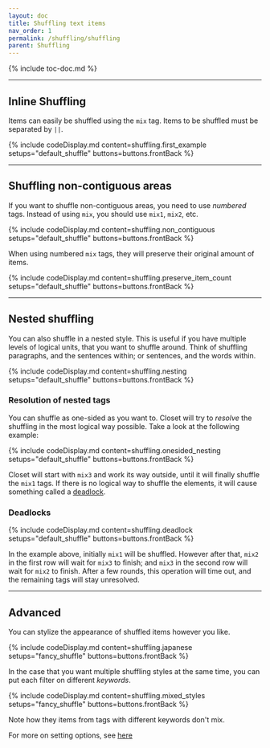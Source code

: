 ```yaml
---
layout: doc
title: Shuffling text items
nav_order: 1
permalink: /shuffling/shuffling
parent: Shuffling
---
```


{% include toc-doc.md %}

---
## Inline Shuffling

Items can easily be shuffled using the `mix` tag.
Items to be shuffled must be separated by `||`.

{% include codeDisplay.md content=shuffling.first_example setups="default_shuffle" buttons=buttons.frontBack %}

---
## Shuffling non-contiguous areas

If you want to shuffle non-contiguous areas, you need to use _numbered_ tags.
Instead of using `mix`, you should use `mix1`, `mix2`, etc.

{% include codeDisplay.md content=shuffling.non_contiguous setups="default_shuffle" buttons=buttons.frontBack %}

When using numbered `mix` tags, they will preserve their original amount of items.

{% include codeDisplay.md content=shuffling.preserve_item_count setups="default_shuffle" buttons=buttons.frontBack %}

---
## Nested shuffling

You can also shuffle in a nested style.
This is useful if you have multiple levels of logical units, that you want to shuffle around.
Think of shuffling paragraphs, and the sentences within; or sentences, and the words within.

{% include codeDisplay.md content=shuffling.nesting setups="default_shuffle" buttons=buttons.frontBack %}

### Resolution of nested tags

You can shuffle as one-sided as you want to.
Closet will try to _resolve_ the shuffling in the most logical way possible.
Take a look at the following example:

{% include codeDisplay.md content=shuffling.onesided_nesting setups="default_shuffle" buttons=buttons.frontBack %}

Closet will start with `mix3` and work its way outside, until it will finally shuffle the `mix1` tags.
If there is no logical way to shuffle the elements, it will cause something called a [deadlock](https://en.wikipedia.org/wiki/Deadlock).

### Deadlocks

{% include codeDisplay.md content=shuffling.deadlock setups="default_shuffle" buttons=buttons.frontBack %}

In the example above, initially `mix1` will be shuffled.
However after that, `mix2` in the first row will wait for `mix3` to finish; and `mix3` in the second row will wait for `mix2` to finish.
After a few rounds, this operation will time out, and the remaining tags will stay unresolved.

---
## Advanced

You can stylize the appearance of shuffled items however you like.

{% include codeDisplay.md content=shuffling.japanese setups="fancy_shuffle" buttons=buttons.frontBack %}

In the case that you want multiple shuffling styles at the same time, you can put each filter on different _keywords_.

{% include codeDisplay.md content=shuffling.mixed_styles setups="fancy_shuffle" buttons=buttons.frontBack %}

Note how they items from tags with different keywords don't mix.

For more on setting options, see [here](TODO)
